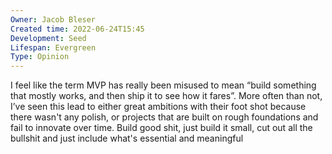 ```yaml
---
Owner: Jacob Bleser
Created time: 2022-06-24T15:45
Development: Seed
Lifespan: Evergreen
Type: Opinion
---
```

I feel like the term MVP has really been misused to mean “build something that mostly works, and then ship it to see how it fares”. More often than not, I’ve seen this lead to either great ambitions with their foot shot because there wasn't any polish, or projects that are built on rough foundations and fail to innovate over time. Build good shit, just build it small, cut out all the bullshit and just include what's essential and meaningful
